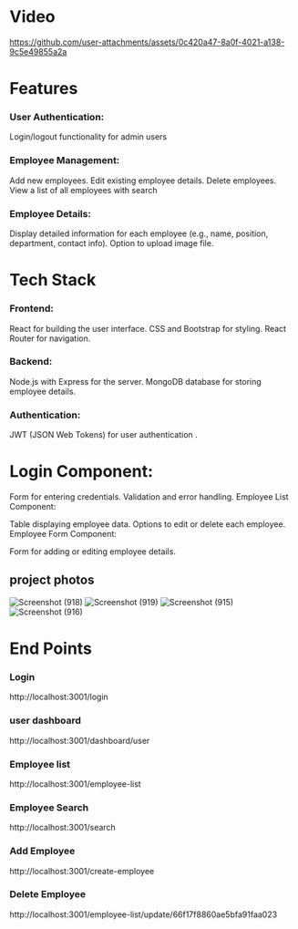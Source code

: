 # Video
https://github.com/user-attachments/assets/0c420a47-8a0f-4021-a138-9c5e49855a2a

# Features
### User Authentication:

Login/logout functionality for admin users
### Employee Management:

Add new employees.
Edit existing employee details.
Delete employees.
View a list of all employees with search
### Employee Details:

Display detailed information for each employee (e.g., name, position, department, contact info).
Option to upload image file.
        
# Tech Stack
### Frontend:

React for building the user interface.
 CSS and Bootstrap for styling.
React Router for navigation.
### Backend:

Node.js with Express for the server.
MongoDB database for storing employee details.
### Authentication:

JWT (JSON Web Tokens) for user authentication .
# Login Component:

Form for entering credentials.
Validation and error handling.
Employee List Component:

Table displaying employee data.
Options to edit or delete each employee.
Employee Form Component:

Form for adding or editing employee details.

## project photos
![Screenshot (918)](https://github.com/user-attachments/assets/df0425ed-6c13-411a-8129-db4fb7caa7ef)
![Screenshot (919)](https://github.com/user-attachments/assets/6282142d-05de-46c8-b9a0-d6bc09b2783f)
![Screenshot (915)](https://github.com/user-attachments/assets/02849b77-b528-4a93-b1e3-2040269ae191)
![Screenshot (916)](https://github.com/user-attachments/assets/ed8d1f45-4eb4-4f78-9d6f-aacc94ba7b97)




# End Points
### Login
http://localhost:3001/login
### user dashboard
http://localhost:3001/dashboard/user
### Employee list
http://localhost:3001/employee-list
### Employee Search
http://localhost:3001/search
### Add Employee 
http://localhost:3001/create-employee
### Delete Employee 
http://localhost:3001/employee-list/update/66f17f8860ae5bfa91faa023
